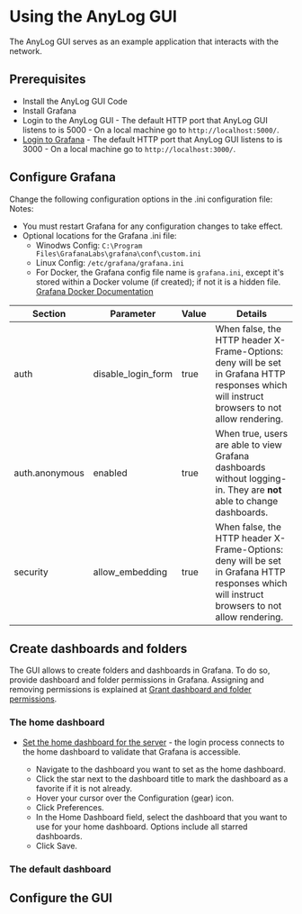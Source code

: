 # Using the AnyLog GUI

The AnyLog GUI serves as an example application that interacts with the network.

## Prerequisites
* Install the AnyLog GUI Code
* Install Grafana
* Login to the AnyLog GUI - The default HTTP port that AnyLog GUI listens to is 5000 - On a local machine go to ```http://localhost:5000/```.
* [Login to Grafana](https://grafana.com/docs/grafana/latest/getting-started/getting-started/) - The default HTTP port that AnyLog GUI listens to is 3000 - On a local machine go to ```http://localhost:3000/```.


## Configure Grafana
Change the following configuration options in the .ini configuration file:
Notes: 
- You must restart Grafana for any configuration changes to take effect.
- Optional locations for the Grafana .ini file:
  * Winodws Config: `C:\Program Files\GrafanaLabs\grafana\conf\custom.ini`
  * Linux Config: `/etc/grafana/grafana.ini`
  * For Docker, the Grafana config file name is `grafana.ini`, except it's stored within a Docker volume (if created); if not it is a hidden file. 
[Grafana Docker Documentation](https://grafana.com/docs/grafana/latest/installation/docker/)
  
| Section | Parameter | Value  | Details  |
| ------------- | ------------- | ------------| ------------| 
| auth  | disable_login_form | true |  When false, the HTTP header X-Frame-Options: deny will be set in Grafana HTTP responses which will instruct browsers to not allow rendering. | 
| auth.anonymous | enabled | true | When true, users are able to view Grafana dashboards without logging-in. They are **not** able to change dashboards. |
| security | allow_embedding | true | When false, the HTTP header X-Frame-Options: deny will be set in Grafana HTTP responses which will instruct browsers to not allow rendering. |

## Create dashboards and folders
The GUI allows to create folders and dashboards in Grafana. To do so, provide dashboard and folder permissions in Grafana. 
Assigning and removing permissions is explained at [Grant dashboard and folder permissions](https://grafana.com/docs/grafana/latest/permissions/dashboard-folder-permissions/).

  
### The home dashboard
* [Set the home dashboard for the server](https://grafana.com/docs/grafana/latest/administration/preferences/change-home-dashboard/) - the login process connects to the home dashboard to validate that Grafana is accessible.

    * Navigate to the dashboard you want to set as the home dashboard.
    * Click the star next to the dashboard title to mark the dashboard as a favorite if it is not already.
    * Hover your cursor over the Configuration (gear) icon.
    * Click Preferences.
    * In the Home Dashboard field, select the dashboard that you want to use for your home dashboard. Options include all starred dashboards.
    * Click Save.
    
### The default dashboard
    
## Configure the GUI 


